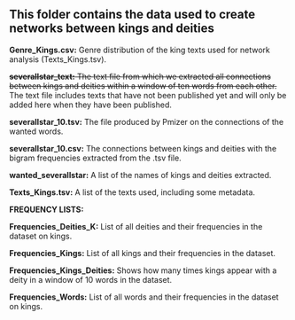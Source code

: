 ## This folder contains the data used to create networks between kings and deities

<b>Genre_Kings.csv:</b> Genre distribution of the king texts used for network analysis (Texts_Kings.tsv).

~~<b>severalIstar_text:</b> The text file from which we extracted all connections between kings and deities within a window of ten words from each other.~~ The text file includes texts that have not been published yet and will only be added here when they have been published.

<b>severalIstar_10.tsv:</b> The file produced by Pmizer on the connections of the wanted words.

<b>severalIstar_10.csv:</b> The connections between kings and deities with the bigram frequencies extracted from the .tsv file.

<b>wanted_severalIstar:</b> A list of the names of kings and deities extracted. 

<b>Texts_Kings.tsv:</b> A list of the texts used, including some metadata.

<b>FREQUENCY LISTS:</b>

<b>Frequencies_Deities_K:</b> List of all deities and their frequencies in the dataset on kings.

<b>Frequencies_Kings:</b> List of all kings and their frequencies in the dataset.

<b>Frequencies_Kings_Deities:</b> Shows how many times kings appear with a deity in a window of 10 words in the dataset.

<b>Frequencies_Words:</b> List of all words and their frequencies in the dataset on kings.
